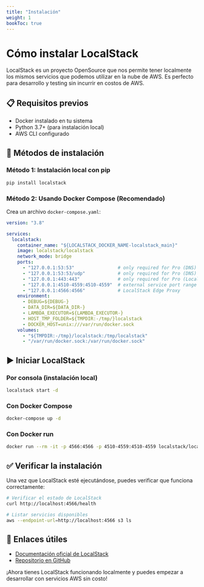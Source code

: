 ```yaml
---
title: "Instalación"
weight: 1
bookToc: true
---
```


# Cómo instalar LocalStack

LocalStack es un proyecto OpenSource que nos permite tener localmente los mismos servicios que podemos utilizar en la nube de AWS. Es perfecto para desarrollo y testing sin incurrir en costos de AWS.

## 📋 Requisitos previos

- Docker instalado en tu sistema
- Python 3.7+ (para instalación local)
- AWS CLI configurado

## 🚀 Métodos de instalación

### Método 1: Instalación local con pip

```bash
pip install localstack
```

### Método 2: Usando Docker Compose (Recomendado)

Crea un archivo `docker-compose.yaml`:

```yaml
version: "3.8"

services:
  localstack:
    container_name: "${LOCALSTACK_DOCKER_NAME-localstack_main}"
    image: localstack/localstack
    network_mode: bridge
    ports:
      - "127.0.0.1:53:53"                # only required for Pro (DNS)
      - "127.0.0.1:53:53/udp"            # only required for Pro (DNS)
      - "127.0.0.1:443:443"              # only required for Pro (LocalStack HTTPS Edge Proxy)
      - "127.0.0.1:4510-4559:4510-4559"  # external service port range
      - "127.0.0.1:4566:4566"            # LocalStack Edge Proxy
    environment:
      - DEBUG=${DEBUG-}
      - DATA_DIR=${DATA_DIR-}
      - LAMBDA_EXECUTOR=${LAMBDA_EXECUTOR-}
      - HOST_TMP_FOLDER=${TMPDIR:-/tmp/}localstack
      - DOCKER_HOST=unix:///var/run/docker.sock
    volumes:
      - "${TMPDIR:-/tmp}/localstack:/tmp/localstack"
      - "/var/run/docker.sock:/var/run/docker.sock"
```

## ▶️ Iniciar LocalStack

### Por consola (instalación local)

```bash
localstack start -d
```

### Con Docker Compose

```bash
docker-compose up -d
```

### Con Docker run

```bash
docker run --rm -it -p 4566:4566 -p 4510-4559:4510-4559 localstack/localstack
```

## ✅ Verificar la instalación

Una vez que LocalStack esté ejecutándose, puedes verificar que funciona correctamente:

```bash
# Verificar el estado de LocalStack
curl http://localhost:4566/health

# Listar servicios disponibles
aws --endpoint-url=http://localhost:4566 s3 ls
```

## 🔗 Enlaces útiles

- [Documentación oficial de LocalStack](https://docs.localstack.cloud/getting-started/installation/)
- [Repositorio en GitHub](https://github.com/localstack/localstack)

¡Ahora tienes LocalStack funcionando localmente y puedes empezar a desarrollar con servicios AWS sin costo!
